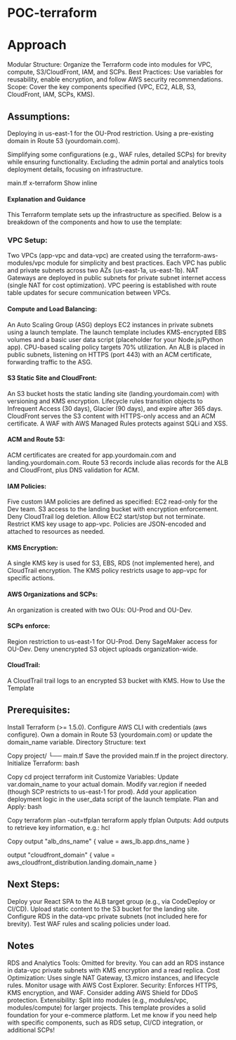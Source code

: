 # POC-terraform

# Approach
Modular Structure: Organize the Terraform code into modules for VPC, compute, S3/CloudFront, IAM, and SCPs.
Best Practices: Use variables for reusability, enable encryption, and follow AWS security recommendations.
Scope: Cover the key components specified (VPC, EC2, ALB, S3, CloudFront, IAM, SCPs, KMS).
## Assumptions:

Deploying in us-east-1 for the OU-Prod restriction.
Using a pre-existing domain in Route 53 (yourdomain.com).

Simplifying some configurations (e.g., WAF rules, detailed SCPs) for brevity while ensuring functionality.
Excluding the admin portal and analytics tools deployment details, focusing on infrastructure.



main.tf
x-terraform
Show inline
#### Explanation and Guidance
This Terraform template sets up the infrastructure as specified. Below is a breakdown of the components and how to use the template:

### VPC Setup:
Two VPCs (app-vpc and data-vpc) are created using the terraform-aws-modules/vpc module for simplicity and best practices.
Each VPC has public and private subnets across two AZs (us-east-1a, us-east-1b).
NAT Gateways are deployed in public subnets for private subnet internet access (single NAT for cost optimization).
VPC peering is established with route table updates for secure communication between VPCs.

#### Compute and Load Balancing:
An Auto Scaling Group (ASG) deploys EC2 instances in private subnets using a launch template.
The launch template includes KMS-encrypted EBS volumes and a basic user data script (placeholder for your Node.js/Python app).
CPU-based scaling policy targets 70% utilization.
An ALB is placed in public subnets, listening on HTTPS (port 443) with an ACM certificate, forwarding traffic to the ASG.


#### S3 Static Site and CloudFront:
An S3 bucket hosts the static landing site (landing.yourdomain.com) with versioning and KMS encryption.
Lifecycle rules transition objects to Infrequent Access (30 days), Glacier (90 days), and expire after 365 days.
CloudFront serves the S3 content with HTTPS-only access and an ACM certificate.
A WAF with AWS Managed Rules protects against SQLi and XSS.

#### ACM and Route 53:
ACM certificates are created for app.yourdomain.com and landing.yourdomain.com.
Route 53 records include alias records for the ALB and CloudFront, plus DNS validation for ACM.


#### IAM Policies:
Five custom IAM policies are defined as specified:
EC2 read-only for the Dev team.
S3 access to the landing bucket with encryption enforcement.
Deny CloudTrail log deletion.
Allow EC2 start/stop but not terminate.
Restrict KMS key usage to app-vpc.
Policies are JSON-encoded and attached to resources as needed.


#### KMS Encryption:
A single KMS key is used for S3, EBS, RDS (not implemented here), and CloudTrail encryption.
The KMS policy restricts usage to app-vpc for specific actions.

#### AWS Organizations and SCPs:
An organization is created with two OUs: OU-Prod and OU-Dev.

#### SCPs enforce:
Region restriction to us-east-1 for OU-Prod.
Deny SageMaker access for OU-Dev.
Deny unencrypted S3 object uploads organization-wide.


#### CloudTrail:
A CloudTrail trail logs to an encrypted S3 bucket with KMS.
How to Use the Template


## Prerequisites:
Install Terraform (>= 1.5.0).
Configure AWS CLI with credentials (aws configure).
Own a domain in Route 53 (yourdomain.com) or update the domain_name variable.
Directory Structure:
text

Copy
project/
└── main.tf
Save the provided main.tf in the project directory.
Initialize Terraform:
bash

Copy
cd project
terraform init
Customize Variables:
Update var.domain_name to your actual domain.
Modify var.region if needed (though SCP restricts to us-east-1 for prod).
Add your application deployment logic in the user_data script of the launch template.
Plan and Apply:
bash

Copy
terraform plan -out=tfplan
terraform apply tfplan
Outputs: Add outputs to retrieve key information, e.g.:
hcl

Copy
output "alb_dns_name" {
  value = aws_lb.app.dns_name
}

output "cloudfront_domain" {
  value = aws_cloudfront_distribution.landing.domain_name
}


## Next Steps:
Deploy your React SPA to the ALB target group (e.g., via CodeDeploy or CI/CD).
Upload static content to the S3 bucket for the landing site.
Configure RDS in the data-vpc private subnets (not included here for brevity).
Test WAF rules and scaling policies under load.
## Notes
RDS and Analytics Tools: Omitted for brevity. You can add an RDS instance in data-vpc private subnets with KMS encryption and a read replica.
Cost Optimization: Uses single NAT Gateway, t3.micro instances, and lifecycle rules. Monitor usage with AWS Cost Explorer.
Security: Enforces HTTPS, KMS encryption, and WAF. Consider adding AWS Shield for DDoS protection.
Extensibility: Split into modules (e.g., modules/vpc, modules/compute) for larger projects.
This template provides a solid foundation for your e-commerce platform. Let me know if you need help with specific components, such as RDS setup, CI/CD integration, or additional SCPs!
